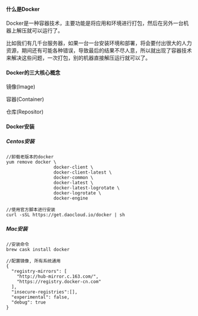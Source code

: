 #### 什么是Docker

​	Docker是一种容器技术，主要功能是将应用和环境进行打包，然后在另外一台机器上解压就可以运行了。

​	比如我们有几千台服务器，如果一台一台安装环境和部署，将会要付出很大的人力资源，期间还有可能各种错误，导致最后的结果不尽人意，所以就出现了容器技术来解决这些问题，一次打包，别的机器直接解压运行就可以了。

#### Docker的三大核心概念

镜像(Image)

容器(Container)

仓库(Repositor)

#### Docker安装

##### Centos安装

```shell
//卸载老版本的docker
yum remove docker \
                  docker-client \
                  docker-client-latest \
                  docker-common \
                  docker-latest \
                  docker-latest-logrotate \
                  docker-logrotate \
                  docker-engine

//使用官方脚本进行安装
curl -sSL https://get.daocloud.io/docker | sh
```

##### Mac安装

```shell
//安装命令
brew cask install docker

//配置镜像, 所有系统通用
{
  "registry-mirrors": [
    "http://hub-mirror.c.163.com/",
    "https://registry.docker-cn.com"
  ],
  "insecure-registries":[],
  "experimental": false,
  "debug": true
}

```


